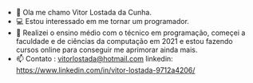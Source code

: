 - 👋 Ola me chamo Vitor Lostada da Cunha.
- 💻 Estou interessado em me tornar um programador.
- 🌱 Realizei o ensino médio com o técnico em programação, começei a faculdade e de ciências da computação em 2021  e estou fazendo cursos online para conseguir me aprimorar ainda mais.
- 📫 Contato : vitorlostada@hotmail.com linkedin: https://www.linkedin.com/in/vitor-lostada-9712a4206/

<!---
VitorCunhaP/VitorCunhaP is a ✨ special ✨ repository because its `README.md` (this file) appears on your GitHub profile.
You can click the Preview link to take a look at your changes.
--->
